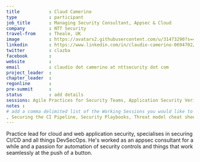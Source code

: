 ```yaml
---
title           : Claud Camerino
type            : participant
job_title       : Managing Security Consultant, Appsec & Cloud
company         : NTT Security
travel-from     : Theale, UK
image           : https://avatars2.githubusercontent.com/u/31473290?s=460&v=4
linkedin        : https://www.linkedin.com/in/claudio-camerino-0694702/
twitter         : clazba
facebook        :
website         :
email           : claudio dot camerino at nttsecurity dot com
project_leader  :
chapter_leader  :
regonline       :
pre-summit      :
status          : add details
sessions: Agile Practices for Security Teams, Application Security Verification Standard, Attack chains as TM technique, DevSecOps, DevSecOps Maturity Model (DSOMM), 
notes :
# add a comma delimited list of the Working Sessions you would like to attend in the meta above (use the session's title) e.g. sessions: Security Playbooks Diagrams, Hackathon Daily Sessions, Integrating Security Tools in the SDL, Integrating Security into an Spotify Model, JIRA Risk Workflow, OWASP Cloud Security Workshop (BETA), Owasp Projects, Owasp Testing Guide v5, Owasp Top 10 2017 - usage
, Securing the CI Pipeline, Security Playbooks, Threat model cheat sheets
---
```


<!-- put more details about participant here -->
Practice lead for cloud and web application security, specialises in securing CI/CD and all things DevSecOps. He's worked as an appsec consultant for a while and  a passion for automation of security controls and things that work seamlessly at the push of a button.  
